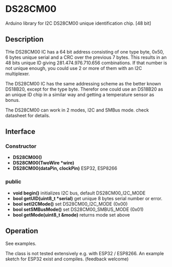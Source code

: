 # DS28CM00

Arduino library for I2C DS28CM00 unique identification chip.  \[48 bit\]

## Description

THe DS28CM00 IC has a 64 bit address consisting of one type byte, 0x50, 6 bytes unique serial and a CRC
over the previous 7 bytes. This results in an 48 bits unique ID giving 281.474.976.710.656 combinations.
If that number is not unique enough, you could use 2 or more of them with an I2C multiplexer.

The DS28CM00 IC has the same addressing scheme as the better known DS18B20, except for the type byte.
Therefor one could use an DS18B20 as an unique ID chip in a similar way and getting a temperature sensor
as bonus. 

The DS28CM00 can work in 2 modes, I2C and SMBus mode. check datasheet for details.

## Interface

### Constructor

- **DS28CM00()**
- **DS28CM00(TwoWire \*wire)**
- **DS28CM00(dataPin, clockPin)** ESP32, ESP8266

### public
- **void begin()** initializes I2C bus, default DS28CM00_I2C_MODE
- **bool getUID(uint8_t \*serial)** get unique 8 bytes serial number or error.
- **bool setI2CMode()** set DS28CM00_I2C_MODE (0x00)
- **bool setSMBusMode()** set DS28CM00_SMBUS_MODE (0x01)
- **bool getMode(uint8_t &mode)** returns mode set above

## Operation

See examples.

The class is not tested extensively e.g. with ESP32 / ESP8266.
An example sketch for ESP32 exist and compiles. (feedback welcome)

